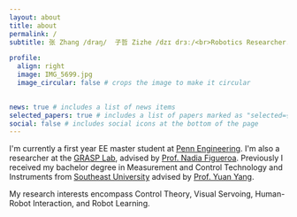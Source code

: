 ```yaml
---
layout: about
title: about
permalink: /
subtitle: 张 Zhang /draŋ/  子哲 Zizhe /dzɪ drɜː/<br>Robotics Researcher.

profile:
  align: right
  image: IMG_5699.jpg
  image_circular: false # crops the image to make it circular
  

news: true # includes a list of news items
selected_papers: true # includes a list of papers marked as "selected={true}"
social: false # includes social icons at the bottom of the page
---
```


I'm currently a first year EE master student at [Penn Engineering](https://www.seas.upenn.edu). I'm also a researcher at the [GRASP Lab](https://www.grasp.upenn.edu/), advised by [Prof. Nadia Figueroa](https://nbfigueroa.github.io/). Previously I received my bachelor degree in Measurement and Control Technology and Instruments from [Southeast University](https://www.seu.edu.cn/) advised by [Prof. Yuan Yang](https://ins.seu.edu.cn/yy2/list.htm).

My research interests encompass Control Theory, Visual Servoing, Human-Robot Interaction, and Robot Learning.
